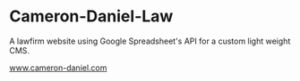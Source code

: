# Cameron-Daniel-Law

A lawfirm website using Google Spreadsheet's API for a custom light weight CMS.

www.cameron-daniel.com

